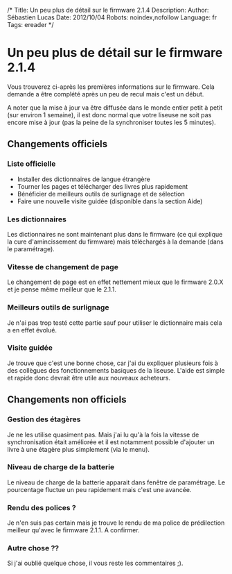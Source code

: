 /*
Title: Un peu plus de détail sur le firmware 2.1.4
Description: 
Author: Sébastien Lucas
Date: 2012/10/04
Robots: noindex,nofollow
Language: fr
Tags: ereader
*/
# Un peu plus de détail sur le firmware 2.1.4

Vous trouverez ci-après les premières informations sur le firmware. Cela demande a être complété après un peu de recul mais c'est un début.

A noter que la mise à jour va être diffusée dans le monde entier petit à petit (sur environ 1 semaine), il est donc normal que votre liseuse ne soit pas encore mise à jour (pas la peine de la synchroniser toutes les 5 minutes).

## Changements officiels 

### Liste officielle
*	Installer des dictionnaires de langue étrangère
*	Tourner les pages et télécharger des livres plus rapidement
*	Bénéficier de meilleurs outils de surlignage et de sélection
*	Faire une nouvelle visite guidée (disponible dans la section Aide)
### Les dictionnaires

Les dictionnaires ne sont maintenant plus dans le firmware (ce qui explique la cure d'amincissement du firmware) mais téléchargés à la demande (dans le paramétrage).
### Vitesse de changement de page

Le changement de page est en effet nettement mieux que le firmware 2.0.X et je pense même meilleur que le 2.1.1.
### Meilleurs outils de surlignage

Je n'ai pas trop testé cette partie sauf pour utiliser le dictionnaire mais cela a en effet évolué.
### Visite guidée

Je trouve que c'est une bonne chose, car j'ai du expliquer plusieurs fois à des collègues des fonctionnements basiques de la liseuse. L'aide est simple et rapide donc devrait être utile aux nouveaux acheteurs.
## Changements non officiels

### Gestion des étagères
Je ne les utilise quasiment pas. Mais j'ai lu qu'à la fois la vitesse de synchronisation était améliorée et il est notamment possible d'ajouter un livre à une étagère plus simplement (via le menu).
### Niveau de charge de la batterie

Le niveau de charge de la batterie apparait dans fenêtre de paramétrage. Le pourcentage fluctue un peu rapidement mais c'est une avancée.
### Rendu des polices ?

Je n'en suis pas certain mais je trouve le rendu de ma police de prédilection meilleur qu'avec le firmware 2.1.1. A confirmer.
### Autre chose ??

Si j'ai oublié quelque chose, il vous reste les commentaires ;).



